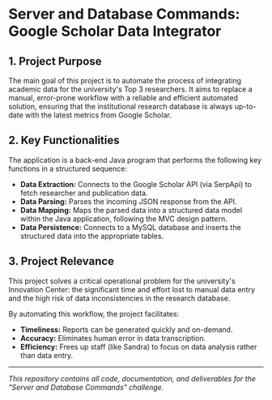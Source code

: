 # Server and Database Commands: Google Scholar Data Integrator

## 1. Project Purpose
The main goal of this project is to automate the process of integrating academic data for the university's Top 3 researchers. It aims to replace a manual, error-prone workflow with a reliable and efficient automated solution, ensuring that the institutional research database is always up-to-date with the latest metrics from Google Scholar.

## 2. Key Functionalities
The application is a back-end Java program that performs the following key functions in a structured sequence:

*   **Data Extraction:** Connects to the Google Scholar API (via SerpApi) to fetch researcher and publication data.
*   **Data Parsing:** Parses the incoming JSON response from the API.
*   **Data Mapping:** Maps the parsed data into a structured data model within the Java application, following the MVC design pattern.
*   **Data Persistence:** Connects to a MySQL database and inserts the structured data into the appropriate tables.

## 3. Project Relevance
This project solves a critical operational problem for the university's Innovation Center: the significant time and effort lost to manual data entry and the high risk of data inconsistencies in the research database.

By automating this workflow, the project facilitates:
*   **Timeliness:** Reports can be generated quickly and on-demand.
*   **Accuracy:** Eliminates human error in data transcription.
*   **Efficiency:** Frees up staff (like Sandra) to focus on data analysis rather than data entry.

---
*This repository contains all code, documentation, and deliverables for the "Server and Database Commands" challenge.*